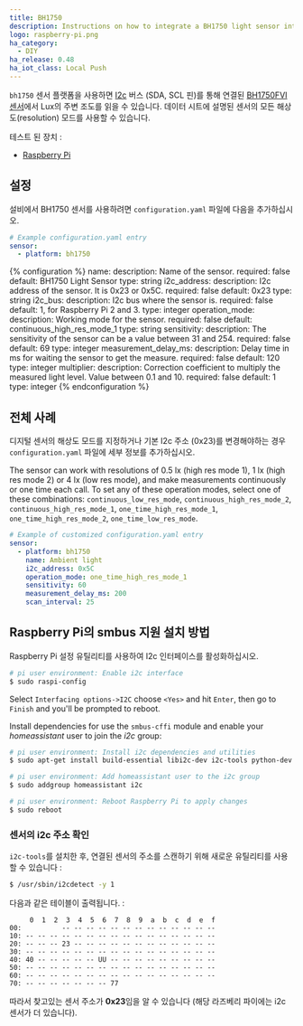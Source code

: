 ```yaml
---
title: BH1750
description: Instructions on how to integrate a BH1750 light sensor into Home Assistant.
logo: raspberry-pi.png
ha_category:
  - DIY
ha_release: 0.48
ha_iot_class: Local Push
---
```


`bh1750` 센서 플랫폼을 사용하면 [I2c](https://en.wikipedia.org/wiki/I²C) 버스 (SDA, SCL 핀)를 통해 연결된 [BH1750FVI 센서](https://www.mouser.com/ds/2/348/bh1750fvi-e-186247.pdf)에서 Lux의 주변 조도를 읽을 수 있습니다. 데이터 시트에 설명된 센서의 모든 해상도(resolution) 모드를 사용할 수 있습니다.

테스트 된 장치 :

- [Raspberry Pi](https://www.raspberrypi.org/)

## 설정

설비에서 BH1750 센서를 사용하려면 `configuration.yaml` 파일에 다음을 추가하십시오.

```yaml
# Example configuration.yaml entry
sensor:
  - platform: bh1750
```

{% configuration %}
name:
  description: Name of the sensor.
  required: false
  default: BH1750 Light Sensor
  type: string
i2c_address:
  description: I2c address of the sensor. It is 0x23 or 0x5C.
  required: false
  default: 0x23
  type: string
i2c_bus:
  description: I2c bus where the sensor is.
  required: false
  default: 1, for Raspberry Pi 2 and 3.
  type: integer
operation_mode:
  description: Working mode for the sensor.
  required: false
  default: continuous_high_res_mode_1
  type: string
sensitivity:
  description: The sensitivity of the sensor can be a value between 31 and 254.
  required: false
  default: 69
  type: integer
measurement_delay_ms:
  description: Delay time in ms for waiting the sensor to get the measure.
  required: false
  default: 120
  type: integer
multiplier:
  description: Correction coefficient to multiply the measured light level. Value between 0.1 and 10.
  required: false
  default: 1
  type: integer
{% endconfiguration %}

## 전체 사례

디지털 센서의 해상도 모드를 지정하거나 기본 I2c 주소 (0x23)를 변경해야하는 경우 `configuration.yaml` 파일에 세부 정보를 추가하십시오.

The sensor can work with resolutions of 0.5 lx (high res mode 1), 1 lx (high res mode 2) or 4 lx (low res mode), and make measurements continuously or one time each call. To set any of these operation modes, select one of these combinations: `continuous_low_res_mode`, `continuous_high_res_mode_2`, `continuous_high_res_mode_1`, `one_time_high_res_mode_1`, `one_time_high_res_mode_2`, `one_time_low_res_mode`.

```yaml
# Example of customized configuration.yaml entry
sensor:
  - platform: bh1750
    name: Ambient light
    i2c_address: 0x5C
    operation_mode: one_time_high_res_mode_1
    sensitivity: 60
    measurement_delay_ms: 200
    scan_interval: 25
```

## Raspberry Pi의 smbus 지원 설치 방법 

Raspberry Pi 설정 유틸리티를 사용하여 I2c 인터페이스를 활성화하십시오.

```bash
# pi user environment: Enable i2c interface
$ sudo raspi-config
```

Select `Interfacing options->I2C` choose `<Yes>` and hit `Enter`, then go to `Finish` and you'll be prompted to reboot.

Install dependencies for use the `smbus-cffi` module and enable your _homeassistant_ user to join the _i2c_ group:

```bash
# pi user environment: Install i2c dependencies and utilities
$ sudo apt-get install build-essential libi2c-dev i2c-tools python-dev libffi-dev

# pi user environment: Add homeassistant user to the i2c group
$ sudo addgroup homeassistant i2c

# pi user environment: Reboot Raspberry Pi to apply changes
$ sudo reboot
```

### 센서의 i2c 주소 확인

`i2c-tools`를 설치한 후, 연결된 센서의 주소를 스캔하기 위해 새로운 유틸리티를 사용할 수 있습니다 :

```bash
$ /usr/sbin/i2cdetect -y 1
```

다음과 같은 테이블이 출력됩니다. : 

```text
     0  1  2  3  4  5  6  7  8  9  a  b  c  d  e  f
00:          -- -- -- -- -- -- -- -- -- -- -- -- --
10: -- -- -- -- -- -- -- -- -- -- -- -- -- -- -- --
20: -- -- -- 23 -- -- -- -- -- -- -- -- -- -- -- --
30: -- -- -- -- -- -- -- -- -- -- -- -- -- -- -- --
40: 40 -- -- -- -- -- UU -- -- -- -- -- -- -- -- --
50: -- -- -- -- -- -- -- -- -- -- -- -- -- -- -- --
60: -- -- -- -- -- -- -- -- -- -- -- -- -- -- -- --
70: -- -- -- -- -- -- -- 77
```

따라서 찾고있는 센서 주소가 **0x23**임을 알 수 있습니다 (해당 라즈베리 파이에는 i2c 센서가 더 있습니다).